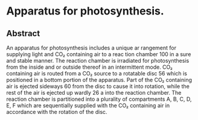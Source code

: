 # Apparatus for photosynthesis.

## Abstract
An apparatus for photosynthesis includes a unique ar rangement for supplying light and CO₂ containing air to a reac tion chamber 100 in a sure and stable manner. The reaction chamber is irradiated for photosynthesis from the inside and or outside thereof in an intermittent mode. CO₂ containing air is routed from a CO₂ source to a rotatable disc 56 which is positioned in a bottom portion of the apparatus. Part of the CO₂ containing air is ejected sideways 60 from the disc to cause it into rotation, while the rest of the air is ejected up wardly 26 a into the reaction chamber. The reaction chamber is partitioned into a plurality of compartments A, B, C, D, E, F which are sequentially supplied with the CO₂ containing air in accordance with the rotation of the disc.